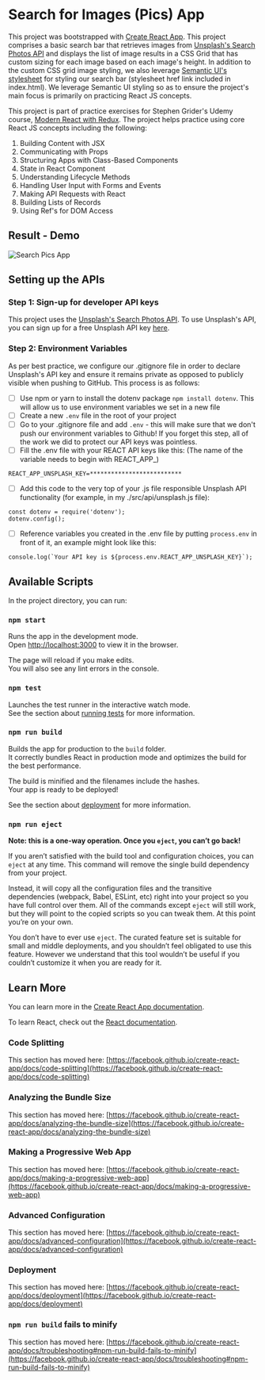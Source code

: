 # Search for Images (Pics) App

This project was bootstrapped with [Create React App](https://github.com/facebook/create-react-app).
This project comprises a basic search bar that retrieves images from [Unsplash's Search Photos API](https://unsplash.com/documentation#search-photos) and displays the list of image results in a CSS Grid that has custom sizing for each image based on each image's height.  In addition to the custom CSS grid image styling, we also leverage [Semantic UI's stylesheet](https://semantic-ui.com/) for styling our search bar  (stylesheet href link included in index.html).  We leverage Semantic UI styling so as to ensure the project's main focus is primarily on practicing React JS concepts.

This project is part of practice exercises for Stephen Grider's Udemy course, [Modern React with Redux](https://www.udemy.com/course/react-redux/).  The project helps practice using core React JS concepts including the following:  
1) Building Content with JSX
2) Communicating with Props
3) Structuring Apps with Class-Based Components
4) State in React Component
5) Understanding Lifecycle Methods
6) Handling User Input with Forms and Events
7) Making API Requests with React
8) Building Lists of Records
9) Using Ref's for DOM Access

## Result - Demo
![Search Pics App](pics-demo-cars.gif)


## Setting up the APIs
### Step 1: Sign-up for developer API keys
This project uses the [Unsplash's Search Photos API](https://unsplash.com/documentation#search-photos).  To use Unsplash's API, you can sign up for a free Unsplash API key [here](https://unsplash.com/developers).

### Step 2: Environment Variables
As per best practice, we configure our .gitignore file in order to declare Unsplash's API key and ensure it remains private as opposed to publicly visible when pushing to GitHub.  This process is as follows:

- [ ] Use npm or yarn to install the dotenv package ```npm install dotenv```. This will allow us to use environment variables we set in a new file
- [ ] Create a new ```.env``` file in the root of your project
- [ ] Go to your .gitignore file and add ```.env``` - this will make sure that we don't push our environment variables to Github! If you forget this step, all of the work we did to protect our API keys was pointless.
- [ ] Fill the .env file with your REACT API keys like this: (The name of the variable needs to begin with REACT_APP_)
```
REACT_APP_UNSPLASH_KEY=**************************
```
- [ ] Add this code to the very top of your .js file responsible Unsplash API functionality (for example, in my ./src/api/unsplash.js file):
```
const dotenv = require('dotenv');
dotenv.config();
```
- [ ] Reference variables you created in the .env file by putting ```process.env``` in front of it, an example might look like this:
```
console.log(`Your API key is ${process.env.REACT_APP_UNSPLASH_KEY}`);
```

## Available Scripts

In the project directory, you can run:

### `npm start`

Runs the app in the development mode.\
Open [http://localhost:3000](http://localhost:3000) to view it in the browser.

The page will reload if you make edits.\
You will also see any lint errors in the console.

### `npm test`

Launches the test runner in the interactive watch mode.\
See the section about [running tests](https://facebook.github.io/create-react-app/docs/running-tests) for more information.

### `npm run build`

Builds the app for production to the `build` folder.\
It correctly bundles React in production mode and optimizes the build for the best performance.

The build is minified and the filenames include the hashes.\
Your app is ready to be deployed!

See the section about [deployment](https://facebook.github.io/create-react-app/docs/deployment) for more information.

### `npm run eject`

**Note: this is a one-way operation. Once you `eject`, you can’t go back!**

If you aren’t satisfied with the build tool and configuration choices, you can `eject` at any time. This command will remove the single build dependency from your project.

Instead, it will copy all the configuration files and the transitive dependencies (webpack, Babel, ESLint, etc) right into your project so you have full control over them. All of the commands except `eject` will still work, but they will point to the copied scripts so you can tweak them. At this point you’re on your own.

You don’t have to ever use `eject`. The curated feature set is suitable for small and middle deployments, and you shouldn’t feel obligated to use this feature. However we understand that this tool wouldn’t be useful if you couldn’t customize it when you are ready for it.

## Learn More

You can learn more in the [Create React App documentation](https://facebook.github.io/create-react-app/docs/getting-started).

To learn React, check out the [React documentation](https://reactjs.org/).

### Code Splitting

This section has moved here: [https://facebook.github.io/create-react-app/docs/code-splitting](https://facebook.github.io/create-react-app/docs/code-splitting)

### Analyzing the Bundle Size

This section has moved here: [https://facebook.github.io/create-react-app/docs/analyzing-the-bundle-size](https://facebook.github.io/create-react-app/docs/analyzing-the-bundle-size)

### Making a Progressive Web App

This section has moved here: [https://facebook.github.io/create-react-app/docs/making-a-progressive-web-app](https://facebook.github.io/create-react-app/docs/making-a-progressive-web-app)

### Advanced Configuration

This section has moved here: [https://facebook.github.io/create-react-app/docs/advanced-configuration](https://facebook.github.io/create-react-app/docs/advanced-configuration)

### Deployment

This section has moved here: [https://facebook.github.io/create-react-app/docs/deployment](https://facebook.github.io/create-react-app/docs/deployment)

### `npm run build` fails to minify

This section has moved here: [https://facebook.github.io/create-react-app/docs/troubleshooting#npm-run-build-fails-to-minify](https://facebook.github.io/create-react-app/docs/troubleshooting#npm-run-build-fails-to-minify)
